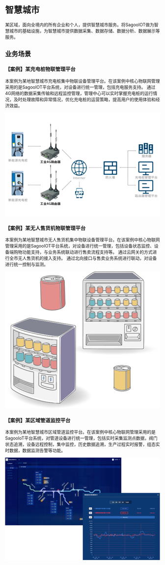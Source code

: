 # 智慧城市

某区域，面向全境内的所有企业和个人，提供智慧城市服务。将SagooIOT做为智慧城市的基础设施，为智慧城市提供数据采集、数据存储、数据分析、数据展示等服务。

## 业务场景

### **【案例】某充电桩物联管理平台**

本案例为某地智慧城市充电桩集中物联设备管理平台。在该案例中核心物联网管理采用的是SagooIOT平台系统，对设备进行统一管理，包括充电服务支持。
通过4G网络的数据采集传输和远程监控管理，管理中心可以实时掌握充电桩的运行情况，及时处理故障和异常情况，优化充电桩的运营策略，提高用户的使用体验和经济效益。

![](./imgs/power.png)

### **【案例】某无人售货机物联管理平台**

本案例为某地智慧城市无人售货机集中物联设备管理平台。在该案例中核心物联网管理采用的是SagooIOT平台系统，对设备进行统一管理，包括设备状态监控、设备端购物功能支持，与业务系统联动进行售卖流程支持等。
通过云网关的方式进行全市无人售货机的接入支持。
通过北向接口与售卖业务系统进行联动，对设备进行统一控制与监测。

![](./imgs/shop.png)

### **【案例】某区域管道监控平台**

本案例为某地智慧城市区域管道监控平台。在该案例中核心物联网管理采用的是SagooIoT平台系统，对管道设备进行统一管理，包括实时采集监测点数据，阀门状态追溯，设备远程控制，集中监控，历史数据追溯，生产过程实时报警，组态实时数据，数据监测告警等功能。

![](./imgs/guan.png)
